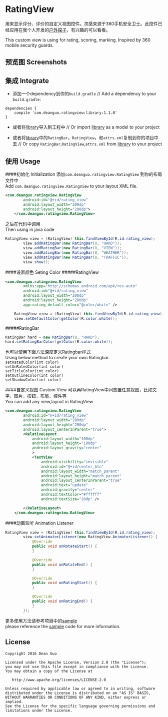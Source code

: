 # RatingView 

用来显示评分、评价的自定义视图控件。灵感来源于360手机安全卫士。此控件已经应用在我个人开发的[户外探子](http://android.myapp.com/myapp/detail.htm?apkName=com.dean.travltotibet)，有兴趣的可以看看。

This custom view is using for rating, scoring, marking. Inspired by 360 mobile security guards.

## 预览图 Screenshots
## 集成 Integrate
*  添加一个dependency到你的`build.gradle`   // Add a dependency to your `build.gradle`:
```
dependencies {
    compile 'com.deanguo.ratingview:library:1.1.0'
}
```
*  或者将[library](/RatingView/library)导入到工程中  // Or import [library](/RatingView/library) as a model to your project
  
*  或者将[library](/RatingView/library)中的`RatingBar`，`RatingView`，和`attrs.xml`复制到你的项目中去 // Or copy `RatingBar`,`RatingView`,`attrs.xml` from [library](/RatingView/library) to your project

## 使用 Usage
####初始化 Initialization
添加`com.deanguo.ratingview.RatingView` 到你的布局文件中  
Add `com.deanguo.ratingview.RatingView` to your layout XML file.
```XML
<com.deanguo.ratingview.RatingView
        android:id="@+id/rating_view"
        android:layout_width="200dp"
        android:layout_height="200dp">
    </com.deanguo.ratingview.RatingView>
```
之后在代码中调用  
Then using in java code
```Java
RatingView view = (RatingView) this.findViewById(R.id.rating_view);
        view.addRatingBar(new RatingBar(8, "HARD"));
        view.addRatingBar(new RatingBar(8, "VIEW"));
        view.addRatingBar(new RatingBar(8, "WEATHER"));
        view.addRatingBar(new RatingBar(8, "TRAFFIC"));
        view.show();
```

####设置颜色 Seting Color
#####RatingView
```xml
<com.deanguo.ratingview.RatingView
        xmlns:app="http://schemas.android.com/apk/res-auto"
        android:id="@+id/rating_view"
        android:layout_width="200dp"
        android:layout_height="200dp"
        app:rating_default_color="@color/white" />
```
```java
    RatingView view = (RatingView) this.findViewById(R.id.rating_view);
    view.setDefaultColor(getColor(R.color.white));
```

#####RatingBar
```java
RatingBar hard = new RatingBar(8, "HARD");
hard.setRatingBarColor(getColor(R.color.white));
```
也可以使用下面方法深度定义Ratingbar样式  
Using below method to create your own Ratingbar.   
`setRatedColor(int color)`  
`setUnRatedColor(int color)`  
`setTitleColor(int color)`  
`setOutlineColor(int color)`  
`setShadowColor(int color)`  

####自定义视图 Custom View
可以再RatingView中间放置任意视图，比如文字，图片，按钮，布局，控件等  
You can add any view,layout in RatingView
```xml
<com.deanguo.ratingview.RatingView
        android:id="@+id/rating_view"
        android:layout_width="200dp"
        android:layout_height="200dp"
        android:layout_centerInParent="true">
        <RelativeLayout
            android:layout_width="100dp"
            android:layout_height="100dp"
            android:layout_gravity="center"
            >
            <TextView
                android:visibility="invisible"
                android:id="@+id/center_btn"
                android:layout_width="match_parent"
                android:layout_height="match_parent"
                android:layout_centerInParent="true"
                android:text="update"
                android:gravity="center"
                android:textColor="#ffffff"
                android:textSize="20dp" />

        </RelativeLayout>
    </com.deanguo.ratingview.RatingView>
```
####动画监听 Animation Listener
```java
RatingView view = (RatingView) this.findViewById(R.id.rating_view);
        view.setAnimatorListener(new RatingView.AnimatorListener() {
            @Override
            public void onRotateStart() {
            }

            @Override
            public void onRotateEnd() {
            }

            @Override
            public void onRatingStart() {
            }

            @Override
            public void onRatingEnd() {
            }
        });
```

更多使用方法请参考项目中的[sample](/RatingView/sample)  
please reference the [sample](/RatingView/sample) code for more information.  

## License
```
Copyright 2016 Dean Guo

Licensed under the Apache License, Version 2.0 (the "License");
you may not use this file except in compliance with the License.
You may obtain a copy of the License at

   http://www.apache.org/licenses/LICENSE-2.0

Unless required by applicable law or agreed to in writing, software
distributed under the License is distributed on an "AS IS" BASIS,
WITHOUT WARRANTIES OR CONDITIONS OF ANY KIND, either express or implied.
See the License for the specific language governing permissions and
limitations under the License.
```
